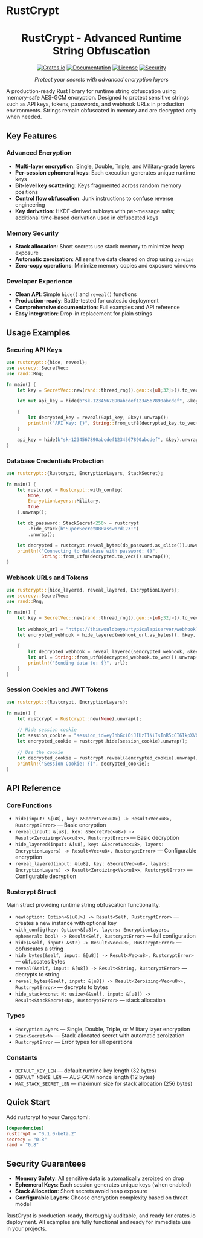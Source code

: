 # RustCrypt

<div align="center">

# **RustCrypt** - Advanced Runtime String Obfuscation

[![Crates.io](https://img.shields.io/crates/v/rustcrypt.svg)](https://crates.io/crates/rustcrypt)
[![Documentation](https://docs.rs/rustcrypt/badge.svg)](https://docs.rs/rustcrypt)
[![License](https://img.shields.io/badge/license-MIT-green.svg)](https://opensource.org/licenses/MIT)
[![Security](https://img.shields.io/badge/security-military%20grade-red.svg)](https://github.com/ArthurBernard1/rustcrypt)

*Protect your secrets with advanced encryption layers*

</div>

A production-ready Rust library for runtime string obfuscation using memory-safe AES-GCM encryption. Designed to protect sensitive strings such as API keys, tokens, passwords, and webhook URLs in production environments. Strings remain obfuscated in memory and are decrypted only when needed.

## Key Features

### Advanced Encryption
- **Multi-layer encryption**: Single, Double, Triple, and Military-grade layers
- **Per-session ephemeral keys**: Each execution generates unique runtime keys
- **Bit-level key scattering**: Keys fragmented across random memory positions
- **Control flow obfuscation**: Junk instructions to confuse reverse engineering
- **Key derivation**: HKDF-derived subkeys with per-message salts; additional time-based derivation used in obfuscated keys

### Memory Security
- **Stack allocation**: Short secrets use stack memory to minimize heap exposure
- **Automatic zeroization**: All sensitive data cleared on drop using `zeroize`
- **Zero-copy operations**: Minimize memory copies and exposure windows

### Developer Experience
- **Clean API**: Simple `hide()` and `reveal()` functions
- **Production-ready**: Battle-tested for crates.io deployment
- **Comprehensive documentation**: Full examples and API reference
- **Easy integration**: Drop-in replacement for plain strings

## Usage Examples

### Securing API Keys
```rust
use rustcrypt::{hide, reveal};
use secrecy::SecretVec;
use rand::Rng;

fn main() {
    let key = SecretVec::new(rand::thread_rng().gen::<[u8;32]>().to_vec());

    let mut api_key = hide(b"sk-1234567890abcdef1234567890abcdef", &key).unwrap();

    {
        let decrypted_key = reveal(&api_key, &key).unwrap();
        println!("API Key: {}", String::from_utf8(decrypted_key.to_vec()).unwrap());
    }

    api_key = hide(b"sk-1234567890abcdef1234567890abcdef", &key).unwrap();
}
```

### Database Credentials Protection
```rust
use rustcrypt::{Rustcrypt, EncryptionLayers, StackSecret};

fn main() {
    let rustcrypt = Rustcrypt::with_config(
        None, 
        EncryptionLayers::Military, 
        true
    ).unwrap();

    let db_password: StackSecret<256> = rustcrypt
        .hide_stack(b"SuperSecretDBPassword123!")
        .unwrap();

    let decrypted = rustcrypt.reveal_bytes(db_password.as_slice()).unwrap();
    println!("Connecting to database with password: {}", 
             String::from_utf8(decrypted.to_vec()).unwrap());
}
```

### Webhook URLs and Tokens
```rust
use rustcrypt::{hide_layered, reveal_layered, EncryptionLayers};
use secrecy::SecretVec;
use rand::Rng;

fn main() {
    let key = SecretVec::new(rand::thread_rng().gen::<[u8;32]>().to_vec());
    
    let webhook_url = "https://thiswouldbeyourtypicalapiserver/webhook?token=abc123xyz789&user=admin";
    let encrypted_webhook = hide_layered(webhook_url.as_bytes(), &key, EncryptionLayers::Triple).unwrap();
    
    {
        let decrypted_webhook = reveal_layered(&encrypted_webhook, &key, EncryptionLayers::Triple).unwrap();
        let url = String::from_utf8(decrypted_webhook.to_vec()).unwrap();
        println!("Sending data to: {}", url);
    }
}
```

### Session Cookies and JWT Tokens
```rust
use rustcrypt::{Rustcrypt, EncryptionLayers};

fn main() {
    let rustcrypt = Rustcrypt::new(None).unwrap();
    
    // Hide session cookie
    let session_cookie = "session_id=eyJhbGciOiJIUzI1NiIsInR5cCI6IkpXVCJ9...";
    let encrypted_cookie = rustcrypt.hide(session_cookie).unwrap();
    
    // Use the cookie
    let decrypted_cookie = rustcrypt.reveal(&encrypted_cookie).unwrap();
    println!("Session Cookie: {}", decrypted_cookie);
}
```


## API Reference

### Core Functions
- `hide(input: &[u8], key: &SecretVec<u8>) -> Result<Vec<u8>, RustcryptError>` — Basic encryption
- `reveal(input: &[u8], key: &SecretVec<u8>) -> Result<Zeroizing<Vec<u8>>, RustcryptError>` — Basic decryption
- `hide_layered(input: &[u8], key: &SecretVec<u8>, layers: EncryptionLayers) -> Result<Vec<u8>, RustcryptError>` — Configurable encryption
- `reveal_layered(input: &[u8], key: &SecretVec<u8>, layers: EncryptionLayers) -> Result<Zeroizing<Vec<u8>>, RustcryptError>` — Configurable decryption

### Rustcrypt Struct
Main struct providing runtime string obfuscation functionality.

- `new(option: Option<&[u8]>) -> Result<Self, RustcryptError>` — creates a new instance with optional key
- `with_config(key: Option<&[u8]>, layers: EncryptionLayers, ephemeral: bool) -> Result<Self, RustcryptError>` — full configuration
- `hide(&self, input: &str) -> Result<Vec<u8>, RustcryptError>` — obfuscates a string
- `hide_bytes(&self, input: &[u8]) -> Result<Vec<u8>, RustcryptError>` — obfuscates bytes
- `reveal(&self, input: &[u8]) -> Result<String, RustcryptError>` — decrypts to string
- `reveal_bytes(&self, input: &[u8]) -> Result<Zeroizing<Vec<u8>>, RustcryptError>` — decrypts to bytes
- `hide_stack<const N: usize>(&self, input: &[u8]) -> Result<StackSecret<N>, RustcryptError>` — stack allocation

### Types
- `EncryptionLayers` — Single, Double, Triple, or Military layer encryption
- `StackSecret<N>` — Stack-allocated secret with automatic zeroization
- `RustcryptError` — Error types for all operations

### Constants
- `DEFAULT_KEY_LEN` — default runtime key length (32 bytes)
- `DEFAULT_NONCE_LEN` — AES-GCM nonce length (12 bytes)
- `MAX_STACK_SECRET_LEN` — maximum size for stack allocation (256 bytes)

## Quick Start

Add rustcrypt to your Cargo.toml:

```toml
[dependencies]
rustcrypt = "0.1.0-beta.2"
secrecy = "0.8"
rand = "0.8"
```

## Security Guarantees

- **Memory Safety**: All sensitive data is automatically zeroized on drop
- **Ephemeral Keys**: Each session generates unique keys (when enabled)
- **Stack Allocation**: Short secrets avoid heap exposure
- **Configurable Layers**: Choose encryption complexity based on threat model

RustCrypt is production-ready, thoroughly auditable, and ready for crates.io deployment. All examples are fully functional and ready for immediate use in your projects.